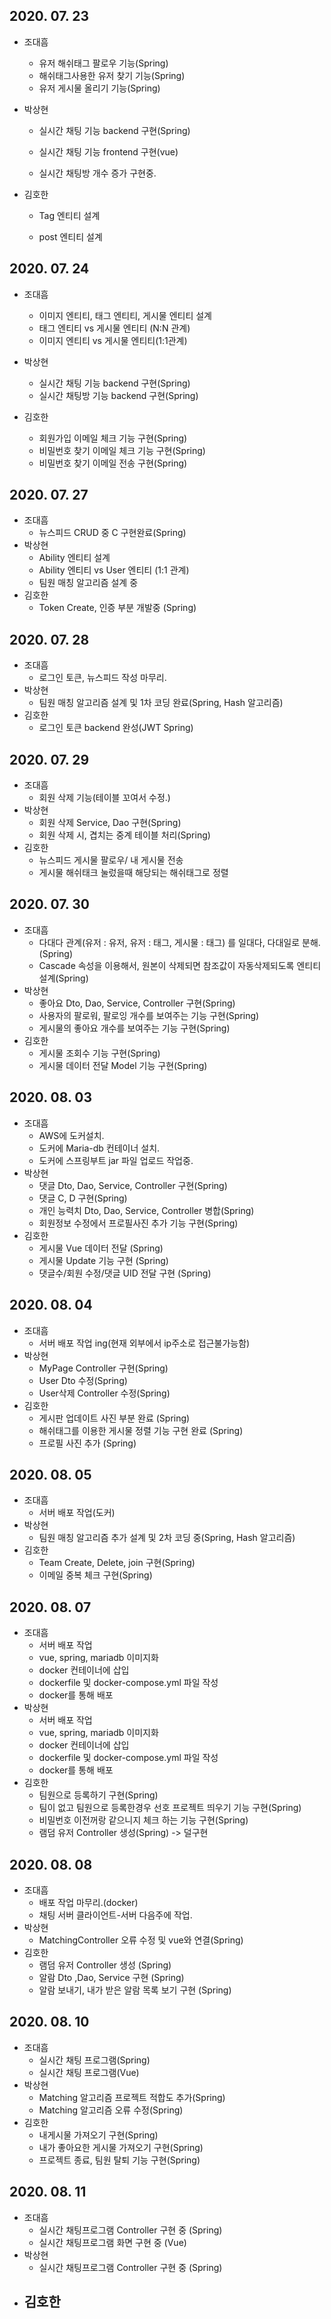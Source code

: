 ## 2020. 07. 23

- 조대흠
  - 유저 해쉬태그 팔로우 기능(Spring)
  - 해쉬태그사용한 유저 찾기 기능(Spring)
  - 유저 게시물 올리기 기능(Spring)

- 박상현

  - 실시간 채팅 기능 backend 구현(Spring)

  - 실시간 채팅 기능 frontend 구현(vue)

  - 실시간 채팅방 개수 증가 구현중.
- 김호한
  - Tag 엔티티 설계
  
  - post 엔티티 설계
  
    

## 2020. 07. 24

- 조대흠
  - 이미지 엔티티, 태그 엔티티, 게시물 엔티티 설계
  - 태그 엔티티 vs 게시물 엔티티 (N:N 관계)
  - 이미지 엔티티 vs 게시물 엔티티(1:1관계) 
  
- 박상현

  - 실시간 채팅 기능 backend 구현(Spring)
  - 실시간 채팅방 기능 backend 구현(Spring)
- 김호한
  - 회원가입 이메일 체크 기능 구현(Spring)
  - 비밀번호 찾기 이메일 체크 기능 구현(Spring)
  - 비밀번호 찾기 이메일 전송 구현(Spring) 
  
  

## 2020. 07. 27

- 조대흠
  - 뉴스피드 CRUD 중 C 구현완료(Spring)
- 박상현
  - Ability 엔티티 설계
  - Ability 엔티티 vs User 엔티티 (1:1 관계)
  - 팀원 매칭 알고리즘 설계 중
- 김호한
  - Token Create, 인증 부분 개발중 (Spring)



## 2020. 07. 28

- 조대흠
  - 로그인 토큰, 뉴스피드 작성 마무리.
- 박상현
  - 팀원 매칭 알고리즘 설계 및 1차 코딩 완료(Spring, Hash 알고리즘)
- 김호한
  - 로그인 토큰 backend 완성(JWT Spring)

## 2020. 07. 29

- 조대흠
  - 회원 삭제 기능(테이블 꼬여서 수정.)
- 박상현
  - 회원 삭제 Service, Dao 구현(Spring)
  - 회원 삭제 시, 겹치는 중계 테이블 처리(Spring)
- 김호한
  - 뉴스피드 게시물 팔로우/ 내 게시물 전송
  - 게시물 해쉬태크 눌렀을때  해당되는 해쉬태그로 정렬

## 2020. 07. 30

- 조대흠
  - 다대다 관계(유저 : 유저, 유저 : 태그,  게시물 : 태그) 를 일대다, 다대일로 분해.(Spring)
  - Cascade 속성을 이용해서, 원본이 삭제되면 참조값이 자동삭제되도록 엔티티 설계(Spring)
- 박상현
  - 좋아요 Dto, Dao, Service, Controller 구현(Spring)
  - 사용자의 팔로워, 팔로잉 개수를 보여주는 기능 구현(Spring)
  - 게시물의 좋아요 개수를 보여주는 기능 구현(Spring)
- 김호한
  - 게시물 조회수 기능 구현(Spring)
  - 게시물 데이터 전달 Model 기능 구현(Spring)



## 2020. 08. 03

- 조대흠
  - AWS에 도커설치.
  - 도커에 Maria-db 컨테이너 설치.
  - 도커에 스프링부트 jar 파일 업로드 작업중.
- 박상현
  - 댓글 Dto, Dao, Service, Controller 구현(Spring)
  - 댓글 C, D 구현(Spring)
  - 개인 능력치 Dto, Dao, Service, Controller 병합(Spring)
  - 회원정보 수정에서 프로필사진 추가 기능 구현(Spring)
- 김호한
  - 게시물 Vue 데이터 전달 (Spring)
  - 게시물 Update 기능 구현 (Spring)
  - 댓글수/회원 수정/댓글 UID 전달 구현 (Spring)

## 2020. 08. 04

- 조대흠
  - 서버 배포 작업 ing(현재 외부에서 ip주소로 접근불가능함)
- 박상현
  - MyPage Controller 구현(Spring)
  - User Dto 수정(Spring)
  - User삭제 Controller 수정(Spring)
- 김호한
  - 게시판 업데이트 사진 부분 완료 (Spring)
  - 해쉬태그를 이용한 게시물 정렬 기능 구현 완료 (Spring)
  - 프로필 사진 추가 (Spring)

## 2020. 08. 05

- 조대흠
  - 서버 배포 작업(도커)
- 박상현
  - 팀원 매칭 알고리즘 추가 설계 및 2차 코딩 중(Spring, Hash 알고리즘)
- 김호한
  - Team Create, Delete, join 구현(Spring)
  - 이메일 중복 체크 구현(Spring)

## 2020. 08. 07

- 조대흠
  - 서버 배포 작업
  - vue, spring, mariadb 이미지화
  - docker 컨테이너에 삽입
  - dockerfile 및 docker-compose.yml 파일 작성
  - docker를 통해 배포
- 박상현
  - 서버 배포 작업
  - vue, spring, mariadb 이미지화
  - docker 컨테이너에 삽입
  - dockerfile 및 docker-compose.yml 파일 작성
  - docker를 통해 배포
- 김호한
  - 팀원으로 등록하기 구현(Spring)
  - 팀이 없고 팀원으로 등록한경우 선호 프로젝트 띄우기 기능 구현(Spring)
  - 비밀번호 이전꺼랑 같으니지 체크 하는 기능 구현(Spring)
  - 램덤 유저 Controller 생성(Spring) -> 덜구현

## 2020. 08. 08

- 조대흠
  - 배포 작업 마무리.(docker)
  - 채팅 서버 클라이언트-서버 다음주에 작업.
- 박상현
  - MatchingController 오류 수정 및 vue와 연결(Spring)
- 김호한
  - 램덤 유저 Controller 생성 (Spring) 
  - 알람 Dto ,Dao, Service 구현 (Spring)
  - 알람 보내기, 내가 받은 알람 목록 보기 구현 (Spring)



## 2020. 08. 10

- 조대흠
  - 실시간 채팅 프로그램(Spring)
  - 실시간 채팅 프로그램(Vue)
- 박상현
  - Matching 알고리즘 프로젝트 적합도 추가(Spring)
  - Matching 알고리즘 오류 수정(Spring)
- 김호한
  - 내게시물 가져오기 구현(Spring)
  - 내가 좋아요한 게시물 가져오기 구현(Spring)
  - 프로젝트 종료, 팀원 탈퇴 기능 구현(Spring)



## 2020. 08. 11

- 조대흠
  - 실시간 채팅프로그램 Controller 구현 중 (Spring)
  - 실시간 채팅프로그램 화면 구현 중 (Vue)
- 박상현
  - 실시간 채팅프로그램 Controller 구현 중 (Spring)
- 김호한
  - 

